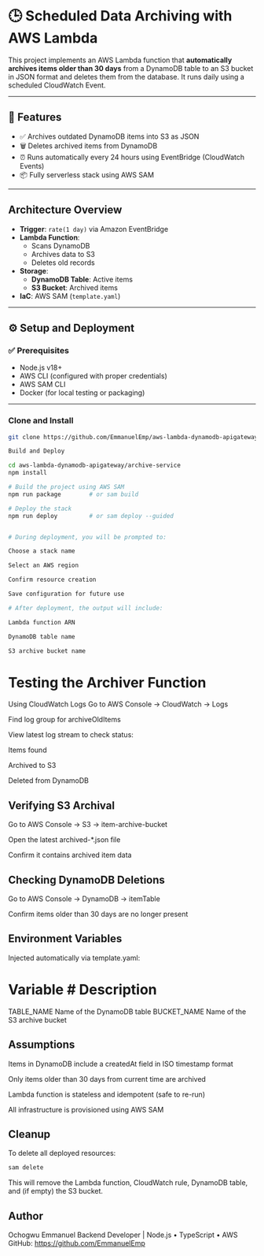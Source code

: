 # 🕒 Scheduled Data Archiving with AWS Lambda

This project implements an AWS Lambda function that **automatically archives items older than 30 days** from a DynamoDB table to an S3 bucket in JSON format and deletes them from the database. It runs daily using a scheduled CloudWatch Event.

---

## 🚀 Features

- ✅ Archives outdated DynamoDB items into S3 as JSON
- 🗑️ Deletes archived items from DynamoDB
- ⏰ Runs automatically every 24 hours using EventBridge (CloudWatch Events)
- 📦 Fully serverless stack using AWS SAM

---

## Architecture Overview

- **Trigger**: `rate(1 day)` via Amazon EventBridge
- **Lambda Function**: 
  - Scans DynamoDB
  - Archives data to S3
  - Deletes old records
- **Storage**:
  - **DynamoDB Table**: Active items
  - **S3 Bucket**: Archived items
- **IaC**: AWS SAM (`template.yaml`)

---

## ⚙️ Setup and Deployment

### ✅ Prerequisites

- Node.js v18+
- AWS CLI (configured with proper credentials)
- AWS SAM CLI
- Docker (for local testing or packaging)

---

### Clone and Install

```bash
git clone https://github.com/EmmanuelEmp/aws-lambda-dynamodb-apigateway.git

Build and Deploy

cd aws-lambda-dynamodb-apigateway/archive-service
npm install

# Build the project using AWS SAM
npm run package        # or sam build

# Deploy the stack
npm run deploy         # or sam deploy --guided


# During deployment, you will be prompted to:

Choose a stack name

Select an AWS region

Confirm resource creation

Save configuration for future use

# After deployment, the output will include:

Lambda function ARN

DynamoDB table name

S3 archive bucket name
```
# Testing the Archiver Function
Using CloudWatch Logs
Go to AWS Console → CloudWatch → Logs

Find log group for archiveOldItems

View latest log stream to check status:

Items found

Archived to S3

Deleted from DynamoDB

## Verifying S3 Archival

Go to AWS Console → S3 → item-archive-bucket

Open the latest archived-*.json file

Confirm it contains archived item data

## Checking DynamoDB Deletions
Go to AWS Console → DynamoDB → itemTable

Confirm items older than 30 days are no longer present

## Environment Variables
Injected automatically via template.yaml:

# Variable	# Description
TABLE_NAME	 Name of the DynamoDB table
BUCKET_NAME	 Name of the S3 archive bucket

## Assumptions
Items in DynamoDB include a createdAt field in ISO timestamp format

Only items older than 30 days from current time are archived

Lambda function is stateless and idempotent (safe to re-run)

All infrastructure is provisioned using AWS SAM

## Cleanup
To delete all deployed resources:
``` bash
sam delete
```
This will remove the Lambda function, CloudWatch rule, DynamoDB table, and (if empty) the S3 bucket.



## Author
Ochogwu Emmanuel
Backend Developer | Node.js • TypeScript • AWS
GitHub: https://github.com/EmmanuelEmp